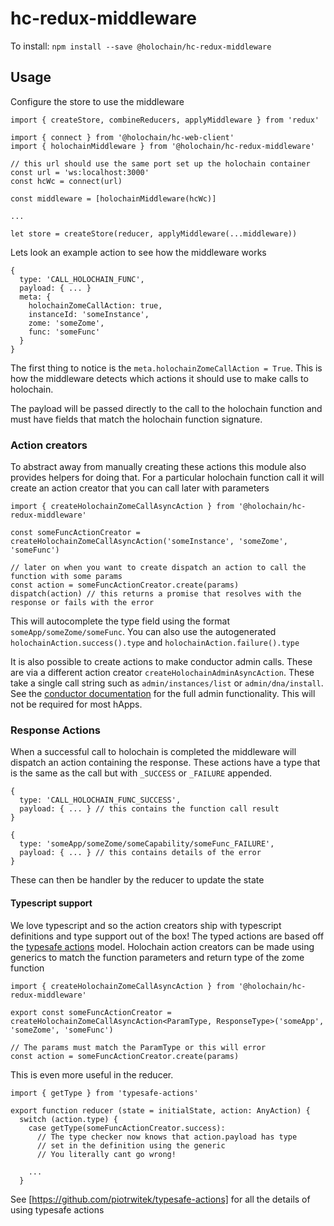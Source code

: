 # hc-redux-middleware

To install: `npm install --save @holochain/hc-redux-middleware`

## Usage

Configure the store to use the middleware

```
import { createStore, combineReducers, applyMiddleware } from 'redux'

import { connect } from '@holochain/hc-web-client'
import { holochainMiddleware } from '@holochain/hc-redux-middleware'

// this url should use the same port set up the holochain container
const url = 'ws:localhost:3000'
const hcWc = connect(url)

const middleware = [holochainMiddleware(hcWc)]

...

let store = createStore(reducer, applyMiddleware(...middleware))
```

Lets look an example action to see how the middleware works

```
{
  type: 'CALL_HOLOCHAIN_FUNC',
  payload: { ... }
  meta: { 
  	holochainZomeCallAction: true, 
  	instanceId: 'someInstance',
    zome: 'someZome',
    func: 'someFunc'
  }
}
```

The first thing to notice is the `meta.holochainZomeCallAction = True`. This is how the middleware detects which actions it should use to make calls to holochain.

The payload will be passed directly to the call to the holochain function and must have fields that match the holochain function signature.

### Action creators

To abstract away from manually creating these actions this module also provides helpers for doing that. For a particular holochain function call it will create an action creator that you can call later with parameters

```
import { createHolochainZomeCallAsyncAction } from '@holochain/hc-redux-middleware'

const someFuncActionCreator = createHolochainZomeCallAsyncAction('someInstance', 'someZome', 'someFunc')

// later on when you want to create dispatch an action to call the function with some params
const action = someFuncActionCreator.create(params)
dispatch(action) // this returns a promise that resolves with the response or fails with the error

```

This will autocomplete the type field using the format `someApp/someZome/someFunc`. You can also use the autogenerated `holochainAction.success().type` and `holochainAction.failure().type`

It is also possible to create actions to make conductor admin calls. These are via a different action creator `createHolochainAdminAsyncAction`. These take a single call string such as `admin/instances/list` or `admin/dna/install`. See the [conductor documentation](https://developer.holochain.org/api/latest/holochain_conductor_api/interface/struct.ConductorApiBuilder.html#method.with_admin_dna_functions) for the full admin functionality. This will not be required for most hApps. 

### Response Actions

When a successful call to holochain is completed the middleware will dispatch an action containing the response. These actions have a type that is the same as the call but with `_SUCCESS` or `_FAILURE` appended.

```
{
  type: 'CALL_HOLOCHAIN_FUNC_SUCCESS',
  payload: { ... } // this contains the function call result
}

{
  type: 'someApp/someZome/someCapability/someFunc_FAILURE',
  payload: { ... } // this contains details of the error
}
```

These can then be handler by the reducer to update the state


#### Typescript support

We love typescript and so the action creators ship with typescript definitions and type support out of the box! The typed actions are based off the [typesafe actions](https://github.com/piotrwitek/typesafe-actions) model. Holochain action creators can be made using generics to match the function parameters and return type of the zome function

```
import { createHolochainZomeCallAsyncAction } from '@holochain/hc-redux-middleware'

export const someFuncActionCreator = createHolochainZomeCallAsyncAction<ParamType, ResponseType>('someApp', 'someZome', 'someFunc')

// The params must match the ParamType or this will error
const action = someFuncActionCreator.create(params)
```
This is even more useful in the reducer. 

```
import { getType } from 'typesafe-actions'

export function reducer (state = initialState, action: AnyAction) {
  switch (action.type) {
    case getType(someFuncActionCreator.success):
      // The type checker now knows that action.payload has type
      // set in the definition using the generic
      // You literally cant go wrong!

    ...
  }
```
See [https://github.com/piotrwitek/typesafe-actions] for all the details of using typesafe actions


